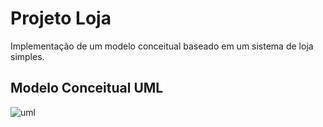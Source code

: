 # Projeto Loja
Implementação de um modelo conceitual baseado em um sistema de loja simples.

## Modelo Conceitual UML

![uml](https://user-images.githubusercontent.com/23413093/34471495-6b7416b8-ef32-11e7-9c29-93fb97c4f8b3.png)

